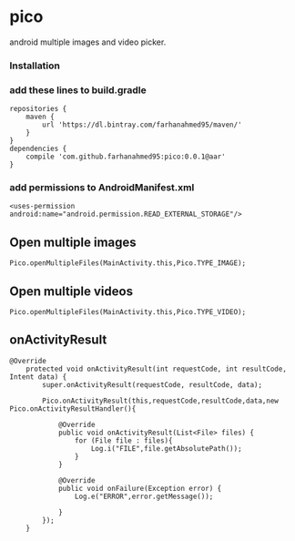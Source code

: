 # pico
android multiple images and video picker.

### Installation
### add these lines to build.gradle
```
repositories {
    maven {
        url 'https://dl.bintray.com/farhanahmed95/maven/'
    }
}
dependencies {
    compile 'com.github.farhanahmed95:pico:0.0.1@aar'
}

```
### add permissions to AndroidManifest.xml
```
<uses-permission android:name="android.permission.READ_EXTERNAL_STORAGE"/>
```

## Open multiple images
```
Pico.openMultipleFiles(MainActivity.this,Pico.TYPE_IMAGE);
```
## Open multiple videos
```
Pico.openMultipleFiles(MainActivity.this,Pico.TYPE_VIDEO);
```
## onActivityResult
```
@Override
    protected void onActivityResult(int requestCode, int resultCode, Intent data) {
        super.onActivityResult(requestCode, resultCode, data);

        Pico.onActivityResult(this,requestCode,resultCode,data,new Pico.onActivityResultHandler(){

            @Override
            public void onActivityResult(List<File> files) {
                for (File file : files){
                    Log.i("FILE",file.getAbsolutePath());
                }
            }

            @Override
            public void onFailure(Exception error) {
                Log.e("ERROR",error.getMessage());

            }
        });
    }
```
